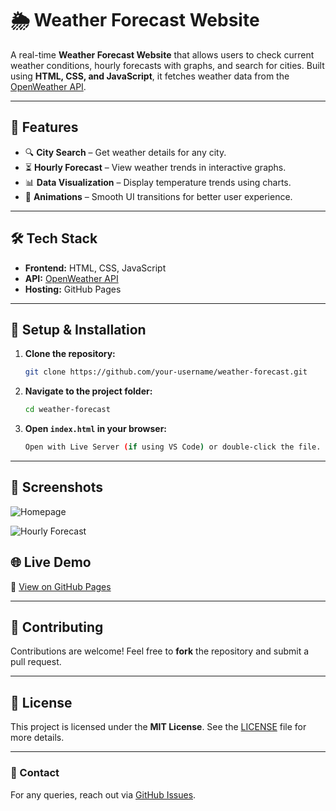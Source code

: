 # 🌦️ Weather Forecast Website

A real-time **Weather Forecast Website** that allows users to check current weather conditions, hourly forecasts with graphs, and search for cities. Built using **HTML, CSS, and JavaScript**, it fetches weather data from the [OpenWeather API](https://openweathermap.org/).

---

## 🌟 Features

- 🔍 **City Search** – Get weather details for any city.
- ⏳ **Hourly Forecast** – View weather trends in interactive graphs.
- 📊 **Data Visualization** – Display temperature trends using charts.
- 🎨 **Animations** – Smooth UI transitions for better user experience.

---

## 🛠️ Tech Stack

- **Frontend:** HTML, CSS, JavaScript
- **API:** [OpenWeather API](https://openweathermap.org/)
- **Hosting:** GitHub Pages

---

## 🚀 Setup & Installation

1. **Clone the repository:**
   ```sh
   git clone https://github.com/your-username/weather-forecast.git
   ```
2. **Navigate to the project folder:**
   ```sh
   cd weather-forecast
   ```
3. **Open `index.html` in your browser:**
   ```sh
   Open with Live Server (if using VS Code) or double-click the file.
   ```

---

## 📸 Screenshots

![Homepage](https://github.com/user-attachments/assets/your-homepage-image-link)

![Hourly Forecast](https://github.com/user-attachments/assets/your-hourly-forecast-image-link)


## 🌐 Live Demo

🔗 [View on GitHub Pages](https://sayalivanjare.github.io/Weather-application/)

---

## 🤝 Contributing

Contributions are welcome! Feel free to **fork** the repository and submit a pull request.

---

## 📜 License

This project is licensed under the **MIT License**. See the [LICENSE](LICENSE) file for more details.

---

### 📩 Contact

For any queries, reach out via [GitHub Issues](https://github.com/your-username/weather-forecast/issues).

